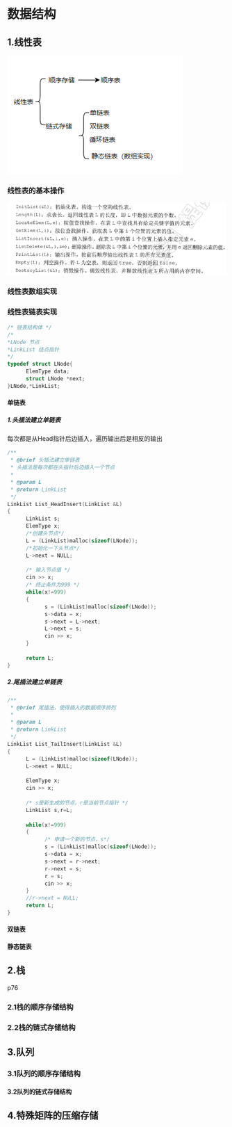 # 数据结构

## 1.线性表

![线性表](线性表.png)


### 线性表的基本操作

![线性表基本操作](线性表基本操作.png)

### 线性表数组实现



### 线性表链表实现

```C++
/* 链表结构体 */
/*
*LNode 节点
*LinkList 结点指针
*/
typedef struct LNode{
      ElemType data;
      struct LNode *next;
}LNode,*LinkList;

```



#### 单链表

##### 1.头插法建立单链表

每次都是从Head指针后边插入，遍历输出后是相反的输出

```c++
/**
 * @brief 头插法建立单链表
 * 头插法是每次都在头指针后边插入一个节点
 * 
 * @param L 
 * @return LinkList 
 */
LinkList List_HeadInsert(LinkList &L)
{
      LinkList s;
      ElemType x;
      /*创建头节点*/
      L = (LinkList)malloc(sizeof(LNode));
      /*初始化一下头节点*/
      L->next = NULL;

      /* 输入节点值 */
      cin >> x;
      /* 终止条件为999 */
      while(x!=999)
      {
            s = (LinkList)malloc(sizeof(LNode));
            s->data = x;
            s->next = L->next;
            L->next = s;
            cin >> x;
      }

      return L;
}
```

##### 2.尾插法建立单链表

```c++
/**
 * @brief 尾插法，使得插入的数据顺序排列
 * 
 * @param L 
 * @return LinkList 
 */
LinkList List_TailInsert(LinkList &L)
{
      L = (LinkList)malloc(sizeof(LNode));
      L->next = NULL;

      ElemType x;
      cin >> x;

      /* s是新生成的节点，r是当前节点指针 */
      LinkList s,r=L;

      while(x!=999)
      {
            /* 申请一个新的节点，s*/
            s = (LinkList)malloc(sizeof(LNode));
            s->data = x;
            s->next = r->next;
            r->next = s;
            r = s;
            cin >> x;
      }
      //r->next = NULL;
      return L;
}
```



#### 双链表


#### 静态链表



## 2.栈

p76

### 2.1栈的顺序存储结构

### 2.2栈的链式存储结构



## 3.队列

### 3.1队列的顺序存储结构

#### 3.2队列的链式存储结构



## 4.特殊矩阵的压缩存储

